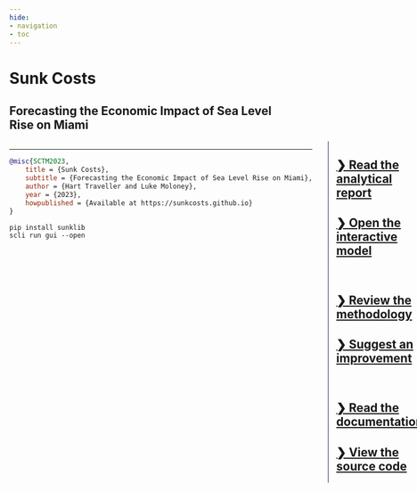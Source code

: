 ```yaml
---
hide:
- navigation
- toc
---
```


<style>

.md-content__inner {
    background-color: transparent !important;
    padding: none !important;
    top: 4em;
}
.md-search,
.md-tabs, .md-quick, .md-logo {
    display: none !important;
}


html {
    background-image: url("./file/image.background.sunkcosts.jpg");
    height: 100%;
    background-position: center;
    background-repeat: no-repeat;
    background-size: cover;
}

</style>

# **Sunk Costs**

## Forecasting the Economic Impact of Sea Level Rise on Miami

<div class="grid-container" style="display: grid; grid-template-columns: 1.13fr 1fr; margin-bottom: 0em; column-gap: 4em;" markdown>

<div class="grid-item" markdown>

---

```bibtex title="BibTeX Citation"
@misc{SCTM2023,
    title = {Sunk Costs},
    subtitle = {Forecasting the Economic Impact of Sea Level Rise on Miami},
    author = {Hart Traveller and Luke Moloney},
    year = {2023},
    howpublished = {Available at https://sunkcosts.github.io}
}
```

```shell title="Install & Run Model"
pip install sunklib
scli run gui --open
```

</div>

<div class="grid-item" style="margin-left: -2em; padding-left: 1em; border-left: 1px solid #22344F;" markdown>

## [❯ Read the analytical report](./analysis/index.md)

<p></p>

## [❯ Open the interactive model](https://sunkcosts.streamlit.app)

<br>

## [❯ Review the methodology]()

<p></p>

## [❯ Suggest an improvement]()

<br>


## [❯ Read the documentation]()

<p></p>

## [❯ View the source code]()


</div>



